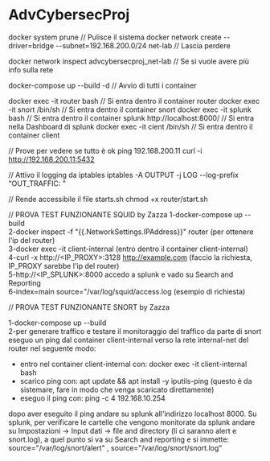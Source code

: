 # AdvCybersecProj

docker system prune // Pulisce il sistema 
docker network create --driver=bridge --subnet=192.168.200.0/24 net-lab  // Lascia perdere 

docker network inspect advcybersecproj_net-lab  // Se si vuole avere più info sulla rete

docker-compose up --build -d // Avvio di tutti i container


docker exec -it router bash // Si entra dentro il container router
docker exec -it snort /bin/sh // Si entra dentro il container snort
docker exec -it splunk bash // Si entra dentro il container splunk
http://localhost:8000/  // Si entra nella Dashboard di splunk
docker exec -it cient /bin/sh // Si entra dentro il container client

// Prove per vedere se tutto è ok
ping 192.168.200.11
curl -i http://192.168.200.11:5432

// Attivo il logging da iptables
iptables -A OUTPUT -j LOG --log-prefix "OUT_TRAFFIC: "

// Rende accessibile il file starts.sh
chmod +x router/start.sh

// PROVA TEST FUNZIONANTE SQUID by Zazza
1-docker-compose up --build  
2-docker inspect -f "{{.NetworkSettings.IPAddress}}" router (per ottenere l'ip del router)  
3-docker exec -it client-internal (entro dentro il container client-internal)  
4-curl -x http://<IP_PROXY>:3128 http://example.com (faccio la richiesta, IP_PROXY sarebbe l'ip del router)  
5-http://<IP_SPLUNK>:8000 accedo a splunk e vado su Search and Reporting  
6-index=main source="/var/log/squid/access.log (esempio di richiesta)  

// PROVA TEST FUNZIONANTE SNORT by Zazza

1-docker-compose up --build  
2-per generare traffico e testare il monitoraggio del traffico da parte di snort eseguo un ping dal container client-internal verso la rete internal-net del router nel seguente modo:   
   - entro nel container client-internal con: docker exec -it client-internal bash  
   - scarico ping con: apt update && apt install -y iputils-ping (questo è da sistemare, fare in modo che venga scaricato   direttamente)  
   - eseguo il ping con: ping -c 4 192.168.10.254  

dopo aver eseguito il ping andare su splunk all'indirizzo localhost 8000. Su splunk, per verificare le cartelle che vengono monitorate da splunk andare su Impostazioni -> Input dati -> file and directory (li ci saranno alert e snort.log), a quel punto si va su Search and reporting e si immette: source="/var/log/snort/alert" , source="/var/log/snort/snort.log"   


